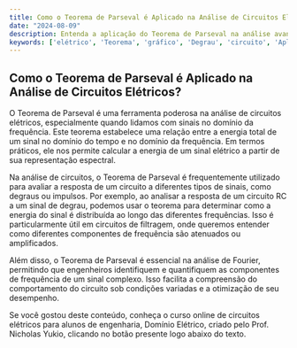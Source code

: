```yaml
---
title: Como o Teorema de Parseval é Aplicado na Análise de Circuitos Elétricos?
date: "2024-08-09"
description: Entenda a aplicação do Teorema de Parseval na análise avançada de circuitos elétricos.
keywords: ['elétrico', 'Teorema', 'gráfico', 'Degrau', 'circuito', 'Aplicação', 'Parseval']
---
```


## Como o Teorema de Parseval é Aplicado na Análise de Circuitos Elétricos?

O Teorema de Parseval é uma ferramenta poderosa na análise de circuitos elétricos, especialmente quando lidamos com sinais no domínio da frequência. Este teorema estabelece uma relação entre a energia total de um sinal no domínio do tempo e no domínio da frequência. Em termos práticos, ele nos permite calcular a energia de um sinal elétrico a partir de sua representação espectral.

Na análise de circuitos, o Teorema de Parseval é frequentemente utilizado para avaliar a resposta de um circuito a diferentes tipos de sinais, como degraus ou impulsos. Por exemplo, ao analisar a resposta de um circuito RC a um sinal de degrau, podemos usar o teorema para determinar como a energia do sinal é distribuída ao longo das diferentes frequências. Isso é particularmente útil em circuitos de filtragem, onde queremos entender como diferentes componentes de frequência são atenuados ou amplificados.

Além disso, o Teorema de Parseval é essencial na análise de Fourier, permitindo que engenheiros identifiquem e quantifiquem as componentes de frequência de um sinal complexo. Isso facilita a compreensão do comportamento do circuito sob condições variadas e a otimização de seu desempenho.

Se você gostou deste conteúdo, conheça o curso online de circuitos elétricos para alunos de engenharia, Domínio Elétrico, criado pelo Prof. Nicholas Yukio, clicando no botão presente logo abaixo do texto.
